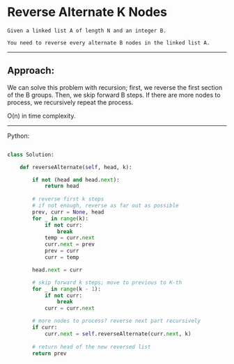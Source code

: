 # Reverse Alternate K Nodes

    Given a linked list A of length N and an integer B.

    You need to reverse every alternate B nodes in the linked list A.

---

## Approach:

We can solve this problem with recursion; first, we reverse the first section
of the B groups. Then, we skip forward B steps. If there are more nodes to
process, we recursively repeat the process.

O(n) in time complexity.

---

Python:

```python

class Solution:

    def reverseAlternate(self, head, k):

        if not (head and head.next):
            return head
        
        # reverse first k steps
        # if not enough, reverse as far out as possible
        prev, curr = None, head
        for _ in range(k):
            if not curr:
                break
            temp = curr.next
            curr.next = prev
            prev = curr
            curr = temp

        head.next = curr 

        # skip forward k steps; move to previous to K-th
        for _ in range(k - 1):
            if not curr:
                break
            curr = curr.next

        # more nodes to process? reverse next part recursively
        if curr:
            curr.next = self.reverseAlternate(curr.next, k)
        
        # return head of the new reversed list
        return prev
```

